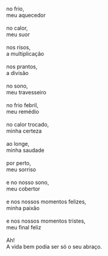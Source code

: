 no frio,
\
meu aquecedor
\
\
no calor,
\
meu suor
\
\
nos risos,
\
a multiplicação
\
\
nos prantos,
\
a divisão
\
\
no sono,
\
meu travesseiro
\
\
no frio febril,
\
meu remédio
\
\
no calor trocado,
\
minha certeza
\
\
ao longe,
\
minha saudade
\
\
por perto,
\
meu sorriso
\
\
e no nosso sono,
\
meu cobertor
\
\
e nos nossos momentos felizes,
\
minha paixão
\
\
e nos nossos momentos tristes,
\
meu final feliz
\
\
Ah!
\
A vida bem podia ser só o seu abraço.
